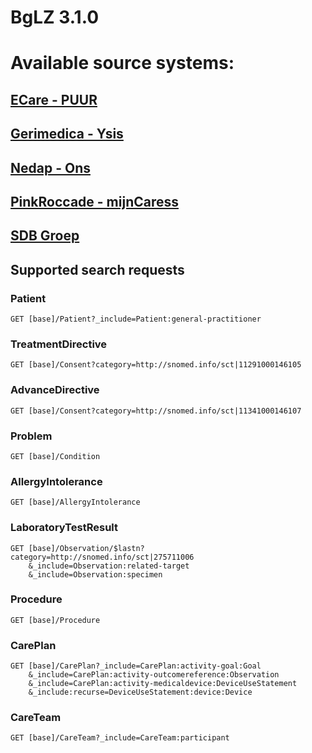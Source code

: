 # BgLZ 3.1.0

# Available source systems:

## [ECare - PUUR](ECare%20-%20PUUR/)
## [Gerimedica - Ysis](Gerimedica%20-%20Ysis)
## [Nedap - Ons](Nedap%20-%20Ons/)
## [PinkRoccade - mijnCaress](PinkRoccade%20-%20mijnCaress)
## [SDB Groep](SDB%20Groep/)

## Supported search requests

### Patient
```
GET [base]/Patient?_include=Patient:general-practitioner
```
### TreatmentDirective
```
GET [base]/Consent?category=http://snomed.info/sct|11291000146105
```
### AdvanceDirective
```
GET [base]/Consent?category=http://snomed.info/sct|11341000146107
```
### Problem
```
GET [base]/Condition
```
### AllergyIntolerance
```
GET [base]/AllergyIntolerance
```
### LaboratoryTestResult
```
GET [base]/Observation/$lastn?category=http://snomed.info/sct|275711006
    &_include=Observation:related-target
    &_include=Observation:specimen
```
### Procedure
```
GET [base]/Procedure
```
### CarePlan
```
GET [base]/CarePlan?_include=CarePlan:activity-goal:Goal
    &_include=CarePlan:activity-outcomereference:Observation
    &_include=CarePlan:activity-medicaldevice:DeviceUseStatement
    &_include:recurse=DeviceUseStatement:device:Device
```
### CareTeam
```
GET [base]/CareTeam?_include=CareTeam:participant
```
